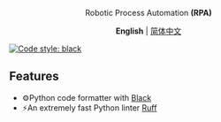 <p align='center'>
Robotic Process Automation <b>(RPA)</b><br>
</p>

<p align='center'>
<b>English</b> | <a href="https://github.com/antfu/vitesse/blob/main/README.zh-cn.md">简体中文</a>
</p>

[![Code style: black](https://img.shields.io/badge/code%20style-black-000000.svg)](https://github.com/psf/black)


## Features
- ⚙️Python code formatter with [Black](https://black.readthedocs.io/en/stable/)
- ⚡️An extremely fast Python linter [Ruff](https://beta.ruff.rs/docs/)
